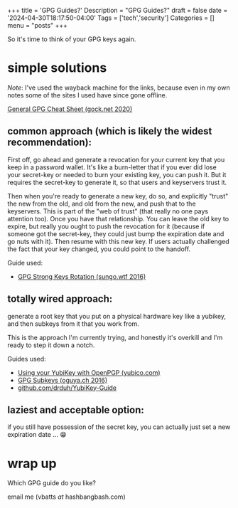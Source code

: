 +++
title = 'GPG Guides?'
Description = "GPG Guides?"
draft = false
date = '2024-04-30T18:17:50-04:00'
Tags = ['tech','security']
Categories = []
menu = "posts"
+++

So it's time to think of your GPG keys again.

# simple solutions

_Note_: I've used the wayback machine for the links, because even in my own notes some of the sites I used have since gone offline.

[General GPG Cheat Sheet (gock.net 2020)](https://web.archive.org/web/20240315003252/https://gock.net/blog/2020/gpg-cheat-sheet)

## common approach (which is likely the widest recommendation):

First off, go ahead and generate a revocation for your current key that you keep in a password wallet.
It's like a burn-letter that if you ever did lose your secret-key or needed to burn your existing key, you can push it.
But it requires the secret-key to generate it, so that users and keyservers trust it.

Then when you're ready to generate a new key, do so, and explicitly "trust" the new from the old, and old from the new, and push that to the keyservers.
This is part of the "web of trust" (that really no one pays attention too).
Once you have that relationship.
You can leave the old key to expire, but really you ought to push the revocation for it (because if someone got the secret-key, they could just bump the expiration date and go nuts with it).
Then resume with this new key.
If users actually challenged the fact that your key changed, you could point to the handoff.

Guide used:

- [GPG Strong Keys Rotation (sungo.wtf 2016)](https://web.archive.org/web/20170925223704/https://sungo.wtf/2016/11/23/gpg-strong-keys-rotation-and-keybase.html)

## totally wired approach:

generate a root key that you put on a physical hardware key like a yubikey, and then subkeys from it that you work from. 

This is the approach I'm currently trying, and honestly it's overkill and I'm ready to step it down a notch.

Guides used:

- [Using your YubiKey with OpenPGP (yubico.com)](https://web.archive.org/web/20230315103515/https://support.yubico.com/hc/en-us/articles/360013790259-Using-Your-YubiKey-with-OpenPGP)
- [GPG Subkeys (oguya.ch 2016)](https://web.archive.org/web/20221129152417/https://oguya.ch/posts/2016-04-01-gpg-subkeys/)
- [github.com/drduh/YubiKey-Guide](http://web.archive.org/web/20230316234550/https://github.com/drduh/YubiKey-Guide/tree/6437be8fda70926f11afa22a61287af63d943c24)

## laziest and acceptable option:

if you still have possession of the secret key, you can actually just set a new expiration date ... 😁

# wrap up

Which GPG guide do you like?

email me (vbatts _at_ hashbangbash.com)

